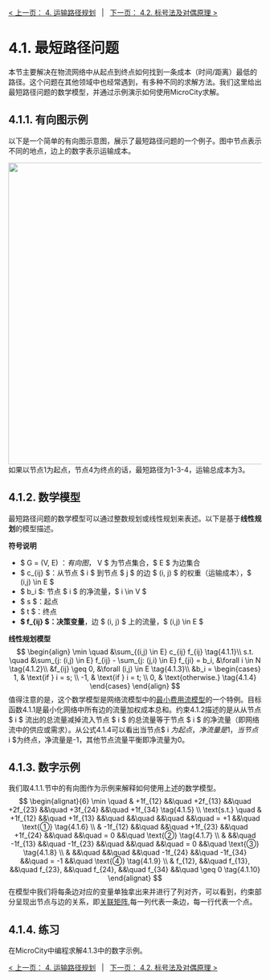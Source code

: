 [< 上一页： 4. 运输路径规划](chapter4/4.route_planning.md)  &nbsp; |  &nbsp;  [下一页： 4.2. 标号法及对偶原理 >](chapter4/4.2.labelling_algorithm.md)

# 4.1. 最短路径问题
本节主要解决在物流网络中从起点到终点如何找到一条成本（时间/距离）最低的路径。这个问题在其他领域中也经常遇到，有多种不同的求解方法。我们这里给出最短路径问题的数学模型，并通过示例演示如何使用MicroCity求解。

## 4.1.1. 有向图示例
以下是一个简单的有向图示意图，展示了最短路径问题的一个例子。图中节点表示不同的地点，边上的数字表示运输成本。

<img src="../book/img/4.1.1.shortestpath.svg" width="600"><br>
如果以节点1为起点，节点4为终点的话，最短路径为1-3-4，运输总成本为3。

## 4.1.2. 数学模型
最短路径问题的数学模型可以通过整数规划或线性规划来表述。以下是基于**线性规划**的模型描述。

**符号说明**
- $ G = (V, E) $：有向图，$ V $ 为节点集合，$ E $ 为边集合
- $ c_{ij} $：从节点 $ i $ 到节点 $ j $ 的边 $ (i, j) $ 的权重（运输成本），$ (i,j) \in E $
- $ b_i $: 节点 $ i $ 的净流量，$ i \in V $
- $ s $：起点
- $ t $：终点
- **$ f_{ij} $：决策变量**，边 $ (i, j) $ 上的流量，$ (i,j) \in E $

**线性规划模型**
$$
\begin{align}
\min \quad &\sum_{(i,j) \in E} c_{ij} f_{ij} \tag{4.1.1}\\
s.t. \quad &\sum_{j: (i,j) \in E} f_{ij} - \sum_{j: (j,i) \in E} f_{ji} = b_i, &\forall i \in N \tag{4.1.2}\\
&f_{ij} \geq 0, &\forall (i,j) \in E \tag{4.1.3}\\
&b_i =
\begin{cases}
1, & \text{if } i = s; \\
-1, & \text{if } i = t; \\
0, & \text{otherwise.} \tag{4.1.4}
\end{cases}
\end{align}
$$
值得注意的是，这个数学模型是网络流模型中的[最小费用流模型](chapter5/5.1.minimum_flow.md)的一个特例。目标函数4.1.1是最小化网络中所有边的流量加权成本总和。约束4.1.2描述的是从从节点 $ i $ 流出的总流量减掉流入节点 $ i $ 的总流量等于节点 $ i $ 的净流量（即网络流中的供应或需求）。从公式4.1.4可以看出当节点$ i $为起点，净流量是1，当节点$ i $为终点，净流量是-1，其他节点流量平衡即净流量为0。

## 4.1.3. 数字示例
我们取4.1.1.节中的有向图作为示例来解释如何使用上述的数学模型。
$$
\begin{alignat}{6}
\min \quad & +1f_{12} &&\quad +2f_{13} &&\quad +2f_{23} &&\quad +3f_{24} &&\quad +1f_{34} \tag{4.1.5} \\
\text{s.t.} \quad & +1f_{12} &&\quad +1f_{13} &&\quad &&\quad &&\quad &&\quad = +1 &&\quad \text{①} \tag{4.1.6} \\
& -1f_{12} &&\quad &&\quad +1f_{23} &&\quad +1f_{24} &&\quad &&\quad = 0 &&\quad \text{②} \tag{4.1.7} \\
& &&\quad -1f_{13} &&\quad -1f_{23} &&\quad &&\quad &&\quad = 0 &&\quad \text{③} \tag{4.1.8} \\
& &&\quad &&\quad &&\quad -1f_{24} &&\quad -1f_{34} &&\quad = -1 &&\quad \text{④} \tag{4.1.9} \\
& f_{12}, &&\quad f_{13}, &&\quad f_{23}, &&\quad f_{24}, &&\quad f_{34} &&\quad \geq 0 \tag{4.1.10}
\end{alignat}
$$
在模型中我们将每条边对应的变量单独拿出来并进行了列对齐，可以看到，约束部分呈现出节点与边的关系，即[关联矩阵](chapter2/2.4.network_topology.md),每一列代表一条边，每一行代表一个点。

## 4.1.4. 练习
在MicroCity中编程求解4.1.3中的数字示例。

[< 上一页： 4. 运输路径规划](chapter4/4.route_planning.md)  &nbsp; |  &nbsp;  [下一页： 4.2. 标号法及对偶原理 >](chapter4/4.2.labelling_algorithm.md)
